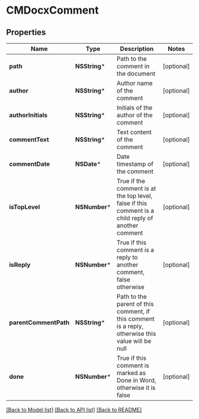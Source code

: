 # CMDocxComment

## Properties
Name | Type | Description | Notes
------------ | ------------- | ------------- | -------------
**path** | **NSString*** | Path to the comment in the document | [optional] 
**author** | **NSString*** | Author name of the comment | [optional] 
**authorInitials** | **NSString*** | Initials of the author of the comment | [optional] 
**commentText** | **NSString*** | Text content of the comment | [optional] 
**commentDate** | **NSDate*** | Date timestamp of the comment | [optional] 
**isTopLevel** | **NSNumber*** | True if the comment is at the top level, false if this comment is a child reply of another comment | [optional] 
**isReply** | **NSNumber*** | True if this comment is a reply to another comment, false otherwise | [optional] 
**parentCommentPath** | **NSString*** | Path to the parent of this comment, if this comment is a reply, otherwise this value will be null | [optional] 
**done** | **NSNumber*** | True if this comment is marked as Done in Word, otherwise it is false | [optional] 

[[Back to Model list]](../README.md#documentation-for-models) [[Back to API list]](../README.md#documentation-for-api-endpoints) [[Back to README]](../README.md)


